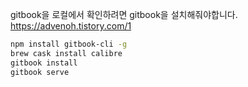 gitbook을 로컬에서 확인하려면 gitbook을 설치해줘야합니다.
<br>https://advenoh.tistory.com/1

```bash
npm install gitbook-cli -g
brew cask install calibre
gitbook install
gitbook serve
```

